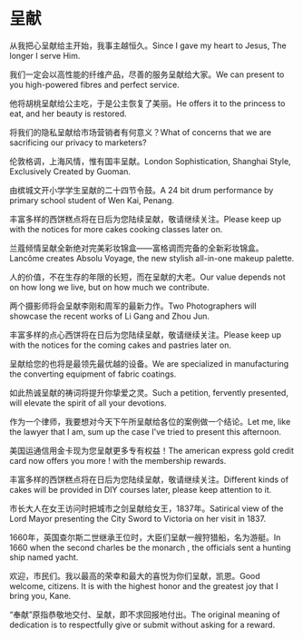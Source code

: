 # 呈献

<p><span class="chinese">从我把心呈献给主开始，我事主越恒久。</span><span class="english">Since I gave my heart to Jesus, The longer I serve Him.</span></p>

<p><span class="chinese">我们一定会以高性能的纤维产品，尽善的服务呈献给大家。</span><span class="english">We can present to you high-powered fibres and perfect service.</span></p>

<p><span class="chinese">他将胡桃呈献给公主吃，于是公主恢复了美丽。</span><span class="english">He offers it to the princess to eat, and her beauty is restored.</span></p>

<p><span class="chinese">将我们的隐私呈献给市场营销者有何意义？</span><span class="english">What of concerns that we are sacrificing our privacy to marketers?</span></p>

<p><span class="chinese">伦敦格调，上海风情，惟有国丰呈献。</span><span class="english">London Sophistication, Shanghai Style, Exclusively Created by Guoman.</span></p>

<p><span class="chinese">由槟城文开小学学生呈献的二十四节令鼓。</span><span class="english">A 24 bit drum performance by primary school student of Wen Kai, Penang.</span></p>

<p><span class="chinese">丰富多样的西饼糕点将在日后为您陆续呈献，敬请继续关注。</span><span class="english">Please keep up with the notices for more cakes cooking classes later on.</span></p>

<p><span class="chinese">兰蔻倾情呈献全新绝对完美彩妆锦盒——富格调而完备的全新彩妆锦盒。</span><span class="english">Lancôme creates Absolu Voyage, the new stylish all-in-one makeup palette.</span></p>

<p><span class="chinese">人的价值，不在生存的年限的长短，而在呈献的大老。</span><span class="english">Our value depends not on how long we live, but on how much we contribute.</span></p>

<p><span class="chinese">两个摄影师将会呈献李刚和周军的最新力作。</span><span class="english">Two Photographers will showcase the recent works of Li Gang and Zhou Jun.</span></p>

<p><span class="chinese">丰富多样的点心西饼将在日后为您陆续呈献，敬请继续关注。</span><span class="english">Please keep up with the notices for the coming cakes and pastries later on.</span></p>

<p><span class="chinese">呈献给您的也将是最领先最优越的设备。</span><span class="english">We are specialized in manufacturing the converting equipment of fabric coatings.</span></p>

<p><span class="chinese">如此热诚呈献的祷词将提升你挚爱之灵。</span><span class="english">Such a petition, fervently presented, will elevate the spirit of all your devotions.</span></p>

<p><span class="chinese">作为一个律师，我要想对今天下午所呈献给各位的案例做一个结论。</span><span class="english">Let me, like the lawyer that I am, sum up the case I've tried to present this afternoon.</span></p>

<p><span class="chinese">美国运通信用金卡现为您呈献更多专有权益！</span><span class="english">The american express gold credit card now offers you more ! with the membership rewards.</span></p>

<p><span class="chinese">丰富多样的西饼糕点将在日后为您陆续呈献，敬请继续关注。</span><span class="english">Different kinds of cakes will be provided in DIY courses later, please keep attention to it.</span></p>

<p><span class="chinese">市长大人在女王访问时把城市之剑呈献给女王，1837年。</span><span class="english">Satirical view of the Lord Mayor presenting the City Sword to Victoria on her visit in 1837.</span></p>

<p><span class="chinese">1660年，英国查尔斯二世继承王位时，大臣们呈献一艘狩猎船，名为游艇。</span><span class="english">In 1660 when the second charles be the monarch , the officials sent a hunting ship named yacht.</span></p>

<p><span class="chinese">欢迎，市民们。我以最高的荣幸和最大的喜悦为你们呈献，凯恩。</span><span class="english">Good welcome, citizens. It is with the highest honor and the greatest joy that I bring you, Kane.</span></p>

<p><span class="chinese">“奉献”原指恭敬地交付、呈献，即不求回报地付出。</span><span class="english">The original meaning of dedication is to respectfully give or submit without asking for a reward.</span></p>

